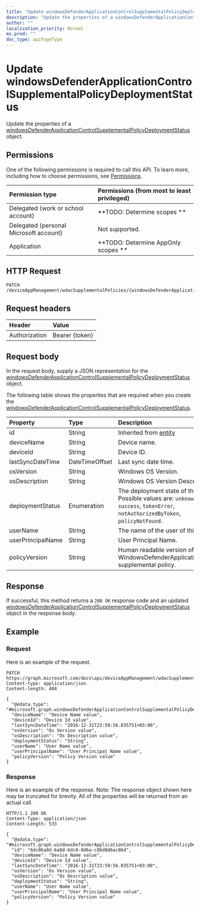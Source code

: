 ```yaml
---
title: "Update windowsDefenderApplicationControlSupplementalPolicyDeploymentStatus"
description: "Update the properties of a windowsDefenderApplicationControlSupplementalPolicyDeploymentStatus object."
author: ""
localization_priority: Normal
ms.prod: ""
doc_type: apiPageType
---
```


# Update windowsDefenderApplicationControlSupplementalPolicyDeploymentStatus

Update the properties of a [windowsDefenderApplicationControlSupplementalPolicyDeploymentStatus](../resources/windowsdefenderapplicationcontrolsupplementalpolicydeploymentstatus.md) object.

## Permissions
One of the following permissions is required to call this API. To learn more, including how to choose permissions, see [Permissions](/concepts/permissions-reference.md).

|Permission type|Permissions (from most to least privileged)|
|:---|:---|
|Delegated (work or school account)|**TODO: Determine scopes **|
|Delegated (personal Microsoft account)|Not supported.|
|Application|**TODO: Determine AppOnly scopes **|

## HTTP Request
<!-- {
  "blockType": "ignored"
}
-->
``` http
PATCH /deviceAppManagement/wdacSupplementalPolicies/{windowsDefenderApplicationControlSupplementalPolicyId}/deviceStatuses/{windowsDefenderApplicationControlSupplementalPolicyDeploymentStatusId}
```

## Request headers
|Header|Value|
|:---|:---|
|Authorization|Bearer {token}|

## Request body
In the request body, supply a JSON representation for the [windowsDefenderApplicationControlSupplementalPolicyDeploymentStatus](../resources/windowsDefenderApplicationControlSupplementalPolicyDeploymentStatus.md) object.

The following table shows the properties that are required when you create the [windowsDefenderApplicationControlSupplementalPolicyDeploymentStatus](../resources/windowsdefenderapplicationcontrolsupplementalpolicydeploymentstatus.md).

|Property|Type|Description|
|:---|:---|:---|
|id|String| Inherited from [entity](../resources/entity.md)|
|deviceName|String|Device name.|
|deviceId|String|Device ID.|
|lastSyncDateTime|DateTimeOffset|Last sync date time.|
|osVersion|String|Windows OS Version.|
|osDescription|String|Windows OS Version Description.|
|deploymentStatus|Enumeration|The deployment state of the policy. Possible values are: `unknown`, `success`, `tokenError`, `notAuthorizedByToken`, `policyNotFound`.|
|userName|String|The name of the user of this device.|
|userPrincipalName|String|User Principal Name.|
|policyVersion|String|Human readable version of the WindowsDefenderApplicationControl supplemental policy.|



## Response
If successful, this method returns a `200 OK` response code and an updated [windowsDefenderApplicationControlSupplementalPolicyDeploymentStatus](../resources/windowsdefenderapplicationcontrolsupplementalpolicydeploymentstatus.md) object in the response body.

## Example

### Request
Here is an example of the request.
<!-- {
  "blockType": "request",
  "name": "update_windowsdefenderapplicationcontrolsupplementalpolicydeploymentstatus"
}
-->
``` http
PATCH https://graph.microsoft.com/docs\api/deviceAppManagement/wdacSupplementalPolicies/{windowsDefenderApplicationControlSupplementalPolicyId}/deviceStatuses/{windowsDefenderApplicationControlSupplementalPolicyDeploymentStatusId}
Content-type: application/json
Content-length: 484

{
  "@odata.type": "#microsoft.graph.windowsDefenderApplicationControlSupplementalPolicyDeploymentStatus",
  "deviceName": "Device Name value",
  "deviceId": "Device Id value",
  "lastSyncDateTime": "2016-12-31T23:59:56.035751+03:00",
  "osVersion": "Os Version value",
  "osDescription": "Os Description value",
  "deploymentStatus": "String",
  "userName": "User Name value",
  "userPrincipalName": "User Principal Name value",
  "policyVersion": "Policy Version value"
}
```

### Response
Here is an example of the response. Note: The response object shown here may be truncated for brevity. All of the properties will be returned from an actual call.
<!-- {
  "blockType": "response",
  "truncated": true
}
-->
``` http
HTTP/1.1 200 OK
Content-Type: application/json
Content-Length: 533

{
  "@odata.type": "#microsoft.graph.windowsDefenderApplicationControlSupplementalPolicyDeploymentStatus",
  "id": "6dc86a8d-6a8d-6dc8-8d6a-c86d8d6ac86d",
  "deviceName": "Device Name value",
  "deviceId": "Device Id value",
  "lastSyncDateTime": "2016-12-31T23:59:56.035751+03:00",
  "osVersion": "Os Version value",
  "osDescription": "Os Description value",
  "deploymentStatus": "String",
  "userName": "User Name value",
  "userPrincipalName": "User Principal Name value",
  "policyVersion": "Policy Version value"
}
```

